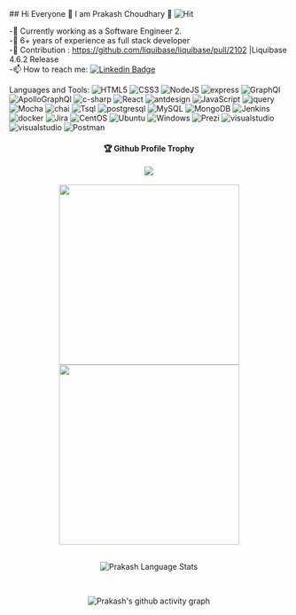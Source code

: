 <div>
## Hi Everyone 👋 I am Prakash Choudhary 🔭  
 
<!--  ![Visitor Count](https://profile-counter.glitch.me/prakashseervi/count.svg) -->

 <img alt="Hit" src="https://hits.seeyoufarm.com/api/count/incr/badge.svg?url=https%3A%2F%2Fgithub.com%2Fprakash-seervi1212%2Fhit-counter" />
 
 -💪 Currently working as a Software Engineer 2. <br/>
 -💼 6+ years of experience as full stack developer <br/>
 -📝 Contribution : https://github.com/liquibase/liquibase/pull/2102 |Liquibase 4.6.2 Release <br/>
 -📫 How to reach me: [![Linkedin Badge](https://img.shields.io/badge/-Prakash-blue?style=flat-square&logo=Linkedin&logoColor=white&link=https://www.linkedin.com/in/prakash-choudhary-0a9769aa/)](https://www.linkedin.com/in/prakash-choudhary-0a9769aa/)
 

 Languages and Tools: 
 <img alt="HTML5" src="https://img.shields.io/badge/html5-%23E34F26.svg?style=flat-square&logo=html5&logoColor=white"/> <img alt="CSS3" src="https://img.shields.io/badge/css3-%231572B6.svg?style=flat-square&logo=css3&logoColor=white"/> 
 <img alt="NodeJS" src="https://img.shields.io/badge/node.js-%2343853D.svg?style=flat-square&logo=node-dot-js&logoColor=white"/> 
 <img alt="express" src="https://img.shields.io/badge/Express.js-000000?style=flat-square&logo=express&logoColor=white"/> 
 <img alt="GraphQl" src="https://img.shields.io/badge/Apollo%20GraphQL-311C87?style=flat-square&logo=Apollo%20GraphQL&logoColor=white"/> 
 <img alt="ApolloGraphQl" src="https://img.shields.io/badge/GraphQl-E10098?style=flat-square&logo=graphql&logoColor=white"/> 
 <img alt="c-sharp" src="https://img.shields.io/badge/C%23-239120?style=flat-square&logo=c-sharp&logoColor=white"/>
 <img alt="React" src="https://img.shields.io/badge/react-%2320232a.svg?style=flat-square&logo=react&logoColor=%2361DAFB"/>
 <img alt="antdesign" src="https://img.shields.io/badge/Ant%20Design-1890FF?style=flat-square&logo=antdesign&logoColor=%2361DAFB"/>
 <img alt="JavaScript" src="https://img.shields.io/badge/JavaScript-ED8B00?style=flat-square&logo=javascript&logoColor=white"/> 
 <img alt="jquery" src="https://img.shields.io/badge/jQuery-0769AD?style=flat-square&logo=jquery&logoColor=white"/> 
 <img alt="Mocha" src="https://img.shields.io/badge/Mocha-8D6748?style=flat-square&logo=Mocha&logoColor=white"/> 
 <img alt="chai" src="https://img.shields.io/badge/chai-A30701?style=flat-square&logo=chai&logoColor=white"/> 
 <img alt="Tsql" src="https://img.shields.io/badge/Microsoft%20SQL%20Server-CC2927?style=flat-square&logo=microsoft%20sql%20server&logoColor=white"/> 
 <img alt="postgresql" src="https://img.shields.io/badge/PostgreSQL-316192?style=flat-square&logo=postgresql&logoColor=white"/> 
 <img alt="MySQL" src="https://img.shields.io/badge/mysql-%2300f.svg?style=flat-square&logo=mysql&logoColor=white"/> 
 <img alt="MongoDB" src ="https://img.shields.io/badge/MongoDB-%234ea94b.svg?style=flat-square&logo=mongodb&logoColor=white"/>
 <img alt="Jenkins" src ="https://img.shields.io/badge/Jenkins-D24939?style=flat-square&logo=Jenkins&logoColor=white"/> 
 <img alt="docker" src ="https://img.shields.io/badge/Docker-2CA5E0?style=flat-square&logo=docker&logoColor=white"/> 
 <img alt="Jira" src ="https://img.shields.io/badge/Jira-0052CC?style=flat-square&logo=Jira&logoColor=white"/>
 <img alt="CentOS" src ="https://img.shields.io/badge/Cent%20OS-262577?style=flat-square&logo=CentOS&logoColor=white"/>
 <img alt="Ubuntu" src ="https://img.shields.io/badge/Ubuntu-E95420?style=flat-square&logo=ubuntu&logoColor=white"/>
 <img alt="Windows" src ="https://img.shields.io/badge/Windows-0078D6?style=flat-square&logo=windows&logoColor=white"/>
 <img alt="Prezi" src ="https://img.shields.io/badge/Prezi-3181FF?style=flat-square&logo=prezi&logoColor=white"/>
 <img alt="visualstudio" src ="https://img.shields.io/badge/Visual_Studio-5C2D91?style=flat-square&logo=visual%20studio&logoColor=white"/>
 <img alt="visualstudio" src ="https://img.shields.io/badge/Visual_Studio_Code-0078D4?style=flat-square&logo=visual%20studio%20code&logoColor=white"/>
 <img alt="Postman" src ="https://img.shields.io/badge/Postman-FF6C37?style=flat-square&logo=postman&logoColor=white"/>
 
 
 <div align="center">
  <h4>🏆 Github Profile Trophy</h4>
  <a href="https://github.com/ryo-ma/github-profile-trophy">
    <img src="https://github-profile-trophy.vercel.app/?username=prakash-seervi&column=6"/>
  </a>
 <div/>
  <br/>
 
  
<!-- <a href="https://github.com/prakash-seervi">
 <img align="center" width=300  src="https://github-readme-stats.vercel.app/api/top-langs/?username=prakash-seervi&theme=dracula&langs_count=4" />
 </a> -->
 <div align="center">
     <a href="https://github.com/prakash-seervi">
       <img align="center" width=325 src="https://github-readme-stats.vercel.app/api?username=prakash-seervi&count_private=true&theme=dracula" /> 
     </a>
 <a href="https://github.com/prakash-seervi">
  <img align="center" width=325 src="https://github-readme-streak-stats.herokuapp.com/?user=prakash-seervi&theme=dracula" />
  </a>
 <div/>
  <br/>
  
  <div align="center">
   
  ![Prakash Language Stats](https://github-readme-stats.vercel.app/api/top-langs/?username=prakash-seervi&layout=compact&theme=radical)

<!--     <div/>    -->
  <br/>
   
   
 ![Prakash's github activity graph](https://activity-graph.herokuapp.com/graph?username=prakash-seervi&theme=dracula)
  
  <div/>
 

<!--
**prakashseervi/prakashseervi** is a ✨ _special_ ✨ repository because its `README.md` (this file) appears on your GitHub profile.

Here are some ideas to get you started:

- 🔭 I’m currently working on ...
- 🌱 I’m currently learning ...
- 👯 I’m looking to collaborate on ...
- 🤔 I’m looking for help with ...
- 💬 Ask me about ...
- 📫 How to reach me: ...
- 😄 Pronouns: ...
- ⚡ Fun fact: ...
-->
